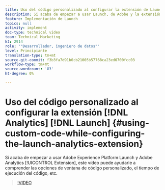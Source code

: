 ```yaml
---
title: Uso del código personalizado al configurar la extensión de Launch de Analytics
description: Si acaba de empezar a usar Launch, de Adobe y la extensión de Adobe Analytics, este vídeo puede ayudarle a comprender las opciones de ventana de código personalizado, el tiempo de ejecución del código, etc.
feature: Implementación de Launch
topics: null
activity: implement
doc-type: technical video
team: Technical Marketing
kt: 2914
role: '"Desarrollador, ingeniero de datos"'
level: Principiante
translation-type: tm+mt
source-git-commit: f3b3fa7d91b0cb21005b57768ca23ed6700fcc03
workflow-type: tm+mt
source-wordcount: '83'
ht-degree: 0%

---
```



# Uso del código personalizado al configurar la extensión [!DNL Analytics] [!DNL Launch] {#using-custom-code-while-configuring-the-launch-analytics-extension}

Si acaba de empezar a usar Adobe Experience Platform Launch y Adobe Analytics [!UICONTROL Extension], este vídeo puede ayudarle a comprender las opciones de ventana de código personalizado, el tiempo de ejecución del código, etc.

>[!VIDEO](https://video.tv.adobe.com/v/27272/?quality=9)
